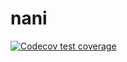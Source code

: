 # nani

<!-- badges: start -->
[![Codecov test coverage](https://codecov.io/gh/alexology/nani/branch/main/graph/badge.svg)](https://codecov.io/gh/alexology/nani?branch=main)
<!-- badges: end -->
